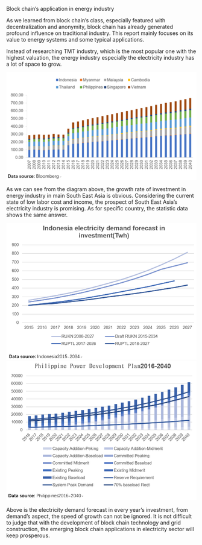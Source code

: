 Block chain’s application in energy industry
 
As we learned from block chain’s class, especially featured with decentralization and anonymity, block chain has already generated profound influence on traditional industry. This report mainly focuses on its value to energy systems and some typical applications.

Instead of researching TMT industry, which is the most popular one with the highest valuation, the energy industry especially the electricity industry has a lot of space to grow. 

![img](https://github.com/loway93/PHBS_BlockChain_2018/blob/master/sea_energy.png)

As we can see from the diagram above, the growth rate of investment in energy industry in main South East Asia is obvious. Considering the current state of low labor cost and income, the prospect of South East Asia’s electricity industry is promising. As for specific country, the statistic data shows the same answer.

![img](https://github.com/loway93/PHBS_BlockChain_2018/blob/master/indonesia.png)
![img](https://github.com/loway93/PHBS_BlockChain_2018/blob/master/phi.png)

Above is the electricity demand forecast in every year’s investment, from demand’s aspect, the speed of growth can not be ignored. It is not difficult to judge that with the development of block chain technology and grid construction, the emerging block chain applications in electricity sector will keep prosperous.

